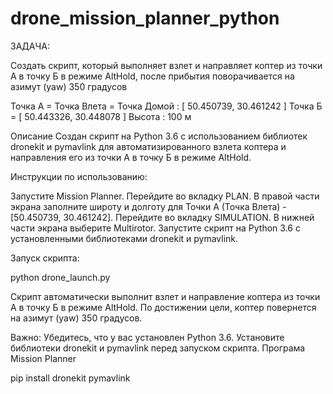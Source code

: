 # drone_mission_planner_python

ЗАДАЧА:

Создать скрипт, который выполняет взлет и направляет коптер из точки А в точку Б в режиме AltHold, после прибытия поворачивается на азимут (yaw) 350 градусов


Точка А = Точка Влета = Точка Домой : [ 50.450739, 30.461242 ]
Точка Б = [ 50.443326, 30.448078 ] Высота : 100 м



Описание
Создан скрипт на Python 3.6 с использованием библиотек dronekit и pymavlink для автоматизированного взлета коптера и направления его из точки А в точку Б в режиме AltHold. 

Инструкции по использованию:

Запустите Mission Planner.
Перейдите во вкладку PLAN.
В правой части экрана заполните широту и долготу для Точки А (Точка Влета) - [50.450739, 30.461242].
Перейдите во вкладку SIMULATION.
В нижней части экрана выберите Multirotor.
Запустите скрипт на Python 3.6 с установленными библиотеками dronekit и pymavlink.

Запуск скрипта:

python drone_launch.py

Скрипт автоматически выполнит взлет и направление коптера из точки А в точку Б в режиме AltHold. По достижении цели, коптер повернется на азимут (yaw) 350 градусов.



Важно:
Убедитесь, что у вас установлен Python 3.6.
Установите библиотеки dronekit и pymavlink перед запуском скрипта.
Програма Mission Planner

pip install dronekit pymavlink
